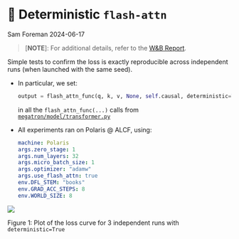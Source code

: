 # 🎰 Deterministic `flash-attn`
Sam Foreman
2024-06-17

<!-- ::: {.callout-tip icon="false" title="📒 [W\&B Report](https://api.wandb.ai/links/aurora_gpt/nqjjhzd5)" collapse="true" style="width:100%;background-color: rgba(0,0,0,0.0);border:1px solid rgba(131,131,131,0.2)!important;"} -->

> \[**NOTE**\]: For additional details, refer to the [W&B
> Report](https://api.wandb.ai/links/aurora_gpt/nqjjhzd5).

<!-- ::: -->

Simple tests to confirm the loss is exactly reproducible across
independent runs (when launched with the same seed).

- In particular, we set:

  ``` python
  output = flash_attn_func(q, k, v, None, self.causal, deterministic=True)
  ```

  in all the `flash_attn_func(...)` calls from
  [`megatron/model/transformer.py`](https://github.com/argonne-lcf/Megatron-DeepSpeed/blob/main/megatron/model/transformer.py)

- All experiments ran on Polaris @ ALCF, using:

  ``` yaml
  machine: Polaris
  args.zero_stage: 1
  args.num_layers: 32
  args.micro_batch_size: 1
  args.optimizer: "adamw"
  args.use_flash_attn: true
  env.DFL_STEM: "books"
  env.GRAD_ACC_STEPS: 8
  env.WORLD_SIZE: 8
  ```

<div id="fig-loss">

![](./assets/deterministic-flash-attn-loss.svg)

Figure 1: Plot of the loss curve for 3 independent runs with
`deterministic=True`

</div>

<!-- <iframe src="https://wandb.ai/aurora_gpt/AuroraGPT/workspace?nw=nwuserforemans" style="border:none;width:100%"> -->

<!-- <iframe src="https://wandb.ai/aurora_gpt/AuroraGPT/reports/Deterministic-Flash-Attention--Vmlldzo4MzU0OTQ0?accessToken=y1r4ftxjkxhhgpwhttag4g0rgqhxvqpi0hc1fbribk97brozbtjhrkbtc8wqkh5r" style="border:none;height:1024px;width:100%"> -->
